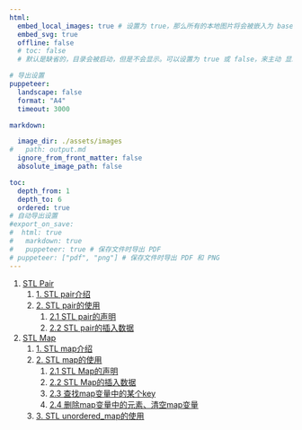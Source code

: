 ```yaml
---
html:
  embed_local_images: true # 设置为 true，那么所有的本地图片将会被嵌入为 base64 格式
  embed_svg: true
  offline: false
  # toc: false
  # 默认是缺省的，目录会被启动，但是不会显示。可以设置为 true 或 false，来主动 显示 或 隐藏

# 导出设置
puppeteer:
  landscape: false
  format: "A4"
  timeout: 3000

markdown:

  image_dir: ./assets/images
#   path: output.md
  ignore_from_front_matter: false
  absolute_image_path: false

toc:
  depth_from: 1
  depth_to: 6
  ordered: true
# 自动导出设置
#export_on_save:
#  html: true
#   markdown: true
#   puppeteer: true # 保存文件时导出 PDF
# puppeteer: ["pdf", "png"] # 保存文件时导出 PDF 和 PNG
---
```



<!-- @import "[TOC]" {cmd="toc" depthFrom=1 depthTo=6 orderedList=true} -->

<!-- code_chunk_output -->

1. [STL Pair](#stl-pair)
    1. [1. STL pair介绍](#1-stl-pair介绍)
    2. [2. STL pair的使用](#2-stl-pair的使用)
        1. [2.1 STL pair的声明](#21-stl-pair的声明)
        2. [2.2 STL pair的插入数据](#22-stl-pair的插入数据)
2. [STL Map](#stl-map)
    1. [1. STL map介绍](#1-stl-map介绍)
    2. [2. STL map的使用](#2-stl-map的使用)
        1. [2.1 STL Map的声明](#21-stl-map的声明)
        2. [2.2 STL Map的插入数据](#22-stl-map的插入数据)
        3. [2.3 查找map变量中的某个key](#23-查找map变量中的某个key)
        4. [2.4 删除map变量中的元素、清空map变量](#24-删除map变量中的元素-清空map变量)
    3. [3. STL unordered_map的使用](#3-stl-unordered_map的使用)
    
<!-- /code_chunk_output -->

<!-- @import "cxx_stl_pair.md" -->
<!-- @import "cxx_stl_map.md" -->
